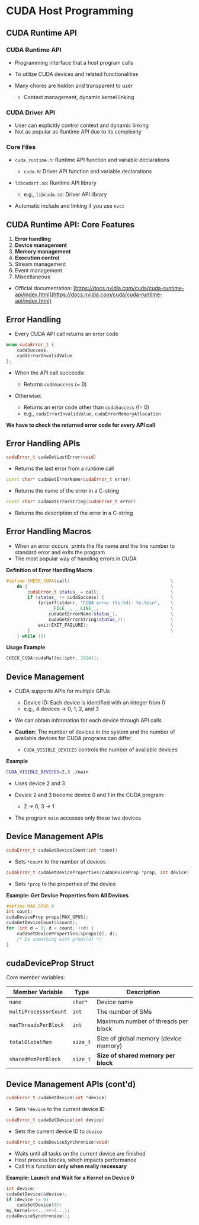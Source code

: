 # CUDA Host Programming

## CUDA Runtime API

### CUDA Runtime API

- Programming interface that a host program calls
- To utilize CUDA devices and related functionalities
- Many chores are hidden and transparent to user

  - Context management, dynamic kernel linking

### CUDA Driver API

- User can explicitly control context and dynamic linking
- Not as popular as Runtime API due to its complexity

### Core Files

- `cuda_runtime.h`: Runtime API function and variable declarations

  - `cuda.h`: Driver API function and variable declarations

- `libcudart.so`: Runtime API library

  - e.g., `libcuda.so`: Driver API library

- Automatic include and linking if you use `nvcc`

## CUDA Runtime API: Core Features

1. **Error handling**
2. **Device management**
3. **Memory management**
4. **Execution control**
5. Stream management
6. Event management
7. Miscellaneous

- Official documentation:
  [https://docs.nvidia.com/cuda/cuda-runtime-api/index.html](https://docs.nvidia.com/cuda/cuda-runtime-api/index.html)

## Error Handling

- Every CUDA API call returns an error code

```cpp
enum cudaError_t {
    cudaSuccess,
    cudaErrorInvalidValue
};
```

- When the API call succeeds:

  - Returns `cudaSuccess` (= 0)

- Otherwise:

  - Returns an error code other than `cudaSuccess` (!= 0)
  - e.g., `cudaErrorInvalidValue`, `cudaErrorMemoryAllocation`

**We have to check the returned error code for every API call**

## Error Handling APIs

```cpp
cudaError_t cudaGetLastError(void)
```

- Returns the last error from a runtime call

```cpp
const char* cudaGetErrorName(cudaError_t error)
```

- Returns the name of the error in a C-string

```cpp
const char* cudaGetErrorString(cudaError_t error)
```

- Returns the description of the error in a C-string

## Error Handling Macros

- When an error occurs, prints the file name and the line number to standard error and exits the program
- The most popular way of handling errors in CUDA

**Definition of Error Handling Macro**

```cpp
#define CHECK_CUDA(call)                                      \
    do {                                                      \
        cudaError_t status_ = call;                           \
        if (status_ != cudaSuccess) {                         \
            fprintf(stderr, "CUDA error (%s:%d): %s:%s\n",    \
                __FILE__, __LINE__,                           \
                cudaGetErrorName(status_),                    \
                cudaGetErrorString(status_));                 \
            exit(EXIT_FAILURE);                               \
        }                                                     \
    } while (0)
```

**Usage Example**

```cpp
CHECK_CUDA(cudaMalloc(&ptr, 1024));
```

## Device Management

- CUDA supports APIs for multiple GPUs

  - Device ID: Each device is identified with an integer from 0
  - e.g., 4 devices → 0, 1, 2, and 3

- We can obtain information for each device through API calls

- **Caution**: The number of devices in the system and the number of available devices for CUDA programs can differ

  - `CUDA_VISIBLE_DEVICES` controls the number of available devices

**Example**

```bash
CUDA_VISIBLE_DEVICES=2,3 ./main
```

- Uses device 2 and 3
- Device 2 and 3 become device 0 and 1 in the CUDA program:

  - 2 → 0, 3 → 1

- The program `main` accesses only these two devices

## Device Management APIs

```cpp
cudaError_t cudaGetDeviceCount(int *count)
```

- Sets `*count` to the number of devices

```cpp
cudaError_t cudaGetDeviceProperties(cudaDeviceProp *prop, int device)
```

- Sets `*prop` to the properties of the device

**Example: Get Device Properties from All Devices**

```cpp
#define MAX_GPUS 8
int count;
cudaDeviceProp props[MAX_GPUS];
cudaGetDeviceCount(&count);
for (int d = 0; d < count; ++d) {
    cudaGetDeviceProperties(&props[d], d);
    /* Do something with props[d] */
}
```

## cudaDeviceProp Struct

Core member variables:

| Member Variable       | Type     | Description                           |
| --------------------- | -------- | ------------------------------------- |
| `name`                | `char*`  | Device name                           |
| `multiProcessorCount` | `int`    | The number of SMs                     |
| `maxThreadsPerBlock`  | `int`    | Maximum number of threads per block   |
| `totalGlobalMem`      | `size_t` | Size of global memory (device memory) |
| `sharedMemPerBlock`   | `size_t` | **Size of shared memory per block**   |

## Device Management APIs (cont'd)

```cpp
cudaError_t cudaGetDevice(int *device)
```

- Sets `*device` to the current device ID

```cpp
cudaError_t cudaSetDevice(int device)
```

- Sets the current device ID to `device`

```cpp
cudaError_t cudaDeviceSynchronize(void)
```

- Waits until all tasks on the current device are finished
- Host process blocks, which impacts performance
- Call this function **only when really necessary**

**Example: Launch and Wait for a Kernel on Device 0**

```cpp
int device;
cudaGetDevice(&device);
if (device != 0)
    cudaSetDevice(0);
my_kernel<<<...>>>(...);
cudaDeviceSynchronize();
```

